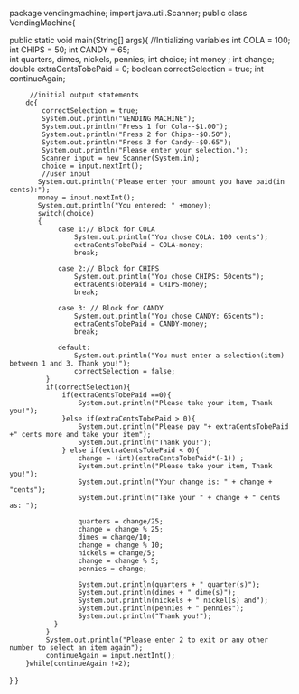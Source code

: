 
package vendingmachine;
import java.util.Scanner;
public class VendingMachine{

public static void main(String[] args){
        //Initializing variables
	    int COLA = 100; 
	    int CHIPS = 50; 
	    int CANDY = 65;     
	    int quarters, dimes, nickels, pennies;
	    int choice;
	    int money ;
	    int change;
	    double extraCentsTobePaid = 0;
	    boolean correctSelection = true;
	    int continueAgain;
	    
	     //initial output statements
	    do{
		    correctSelection = true;
		    System.out.println("VENDING MACHINE");
		    System.out.println("Press 1 for Cola--$1.00");
		    System.out.println("Press 2 for Chips--$0.50");
		    System.out.println("Press 3 for Candy--$0.65");
		    System.out.println("Please enter your selection.");
		    Scanner input = new Scanner(System.in);
		    choice = input.nextInt();
		    //user input
		   System.out.println("Please enter your amount you have paid(in cents):");
		   money = input.nextInt();
		   System.out.println("You entered: " +money);
		   switch(choice)         
		   {
		        case 1:// Block for COLA          
		        	System.out.println("You chose COLA: 100 cents");
		            extraCentsTobePaid = COLA-money;
		            break;
		             
		        case 2:// Block for CHIPS
		            System.out.println("You chose CHIPS: 50cents");
		            extraCentsTobePaid = CHIPS-money;           
		            break;             
		            
		        case 3: // Block for CANDY
		            System.out.println("You chose CANDY: 65cents");
		            extraCentsTobePaid = CANDY-money;
		            break;
		                                
		        default:
		        	System.out.println("You must enter a selection(item) between 1 and 3. Thank you!");   
		        	correctSelection = false;
		     } 
		     if(correctSelection){
			     if(extraCentsTobePaid ==0){
			         System.out.println("Please take your item, Thank you!");
			     }else if(extraCentsTobePaid > 0){
			         System.out.println("Please pay "+ extraCentsTobePaid +" cents more and take your item");
			         System.out.println("Thank you!");
			     } else if(extraCentsTobePaid < 0){  
			    	 change = (int)(extraCentsTobePaid*(-1)) ;
				     System.out.println("Please take your item, Thank you!");
				     System.out.println("Your change is: " + change + "cents");
				     System.out.println("Take your " + change + " cents as: ");
				      
				     quarters = change/25;
				     change = change % 25;
				     dimes = change/10;
				     change = change % 10;
				     nickels = change/5;
				     change = change % 5;
				     pennies = change;
				     
				     System.out.println(quarters + " quarter(s)");
				     System.out.println(dimes + " dime(s)");
				     System.out.println(nickels + " nickel(s) and");
				     System.out.println(pennies + " pennies");
				     System.out.println("Thank you!");
			   }
		     }
		     System.out.println("Please enter 2 to exit or any other number to select an item again");
		     continueAgain = input.nextInt();
	    }while(continueAgain !=2);
   }
}

